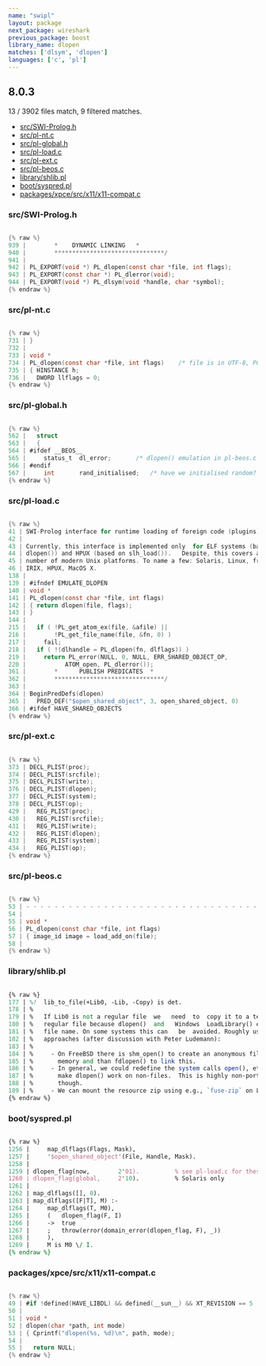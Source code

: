 ```yaml
---
name: "swipl"
layout: package
next_package: wireshark
previous_package: boost
library_name: dlopen
matches: ['dlsym', 'dlopen']
languages: ['c', 'pl']
---
```

## 8.0.3
13 / 3902 files match, 9 filtered matches.

 - [src/SWI-Prolog.h](#srcswi-prologh)
 - [src/pl-nt.c](#srcpl-ntc)
 - [src/pl-global.h](#srcpl-globalh)
 - [src/pl-load.c](#srcpl-loadc)
 - [src/pl-ext.c](#srcpl-extc)
 - [src/pl-beos.c](#srcpl-beosc)
 - [library/shlib.pl](#libraryshlibpl)
 - [boot/syspred.pl](#bootsyspredpl)
 - [packages/xpce/src/x11/x11-compat.c](#packagesxpcesrcx11x11-compatc)

### src/SWI-Prolog.h

```c

{% raw %}
939 | 		 *	  DYNAMIC LINKING	*
940 | 		 *******************************/
941 | 
942 | PL_EXPORT(void *)	PL_dlopen(const char *file, int flags);
943 | PL_EXPORT(const char *) PL_dlerror(void);
944 | PL_EXPORT(void *)	PL_dlsym(void *handle, char *symbol);
{% endraw %}

```
### src/pl-nt.c

```c

{% raw %}
731 | }
732 | 
733 | void *
734 | PL_dlopen(const char *file, int flags)	/* file is in UTF-8, POSIX path */
735 | { HINSTANCE h;
736 |   DWORD llflags = 0;
{% endraw %}

```
### src/pl-global.h

```c

{% raw %}
562 |   struct
563 |   {
564 | #ifdef __BEOS__
565 |     status_t	dl_error;		/* dlopen() emulation in pl-beos.c */
566 | #endif
567 |     int		rand_initialised;	/* have we initialised random? */
{% endraw %}

```
### src/pl-load.c

```c

{% raw %}
41 | SWI-Prolog interface for runtime loading of foreign code (plugins).
42 | 
43 | Currently, this interface is implemented only  for ELF systems (based on
44 | dlopen()) and HPUX (based on slh_load()).   Despite, this covers a large
45 | number of modern Unix platforms. To name a few: Solaris, Linux, freeBSD,
46 | IRIX, HPUX, MacOS X.
138 | 
139 | #ifndef EMULATE_DLOPEN
140 | void *
141 | PL_dlopen(const char *file, int flags)
142 | { return dlopen(file, flags);
143 | }
144 | 
215 |   if ( !PL_get_atom_ex(file, &afile) ||
216 |        !PL_get_file_name(file, &fn, 0) )
217 |     fail;
218 |   if ( !(dlhandle = PL_dlopen(fn, dlflags)) )
219 |     return PL_error(NULL, 0, NULL, ERR_SHARED_OBJECT_OP,
220 | 		    ATOM_open, PL_dlerror());
361 | 		 *      PUBLISH PREDICATES	*
362 | 		 *******************************/
363 | 
364 | BeginPredDefs(dlopen)
365 |   PRED_DEF("$open_shared_object", 3, open_shared_object, 0)
366 | #ifdef HAVE_SHARED_OBJECTS
{% endraw %}

```
### src/pl-ext.c

```c

{% raw %}
373 | DECL_PLIST(proc);
374 | DECL_PLIST(srcfile);
375 | DECL_PLIST(write);
376 | DECL_PLIST(dlopen);
377 | DECL_PLIST(system);
378 | DECL_PLIST(op);
429 |   REG_PLIST(proc);
430 |   REG_PLIST(srcfile);
431 |   REG_PLIST(write);
432 |   REG_PLIST(dlopen);
433 |   REG_PLIST(system);
434 |   REG_PLIST(op);
{% endraw %}

```
### src/pl-beos.c

```c

{% raw %}
53 | - - - - - - - - - - - - - - - - - - - - - - - - - - - - - - - - - - - - - */
54 | 
55 | void *
56 | PL_dlopen(const char *file, int flags)
57 | { image_id image = load_add_on(file);
58 | 
{% endraw %}

```
### library/shlib.pl

```pl

{% raw %}
177 | %!  lib_to_file(+Lib0, -Lib, -Copy) is det.
178 | %
179 | %   If Lib0 is not a regular file  we   need  to  copy it to a temporary
180 | %   regular file because dlopen()  and   Windows  LoadLibrary() expect a
181 | %   file name. On some systems this can   be  avoided. Roughly using two
182 | %   approaches (after discussion with Peter Ludemann):
183 | %
184 | %     - On FreeBSD there is shm_open() to create an anonymous file in
185 | %       memory and than fdlopen() to link this.
186 | %     - In general, we could redefine the system calls open(), etc. to
187 | %       make dlopen() work on non-files.  This is highly non-portably
188 | %       though.
189 | %     - We can mount the resource zip using e.g., `fuse-zip` on Linux.
{% endraw %}

```
### boot/syspred.pl

```pl

{% raw %}
1256 |     map_dlflags(Flags, Mask),
1257 |     '$open_shared_object'(File, Handle, Mask).
1258 | 
1259 | dlopen_flag(now,        2'01).          % see pl-load.c for these constants
1260 | dlopen_flag(global,     2'10).          % Solaris only
1261 | 
1262 | map_dlflags([], 0).
1263 | map_dlflags([F|T], M) :-
1264 |     map_dlflags(T, M0),
1265 |     (   dlopen_flag(F, I)
1266 |     ->  true
1267 |     ;   throw(error(domain_error(dlopen_flag, F), _))
1268 |     ),
1269 |     M is M0 \/ I.
{% endraw %}

```
### packages/xpce/src/x11/x11-compat.c

```c

{% raw %}
49 | #if !defined(HAVE_LIBDL) && defined(__sun__) && XT_REVISION == 5
50 | 
51 | void *
52 | dlopen(char *path, int mode)
53 | { Cprintf("dlopen(%s, %d)\n", path, mode);
54 | 
55 |   return NULL;
{% endraw %}

```